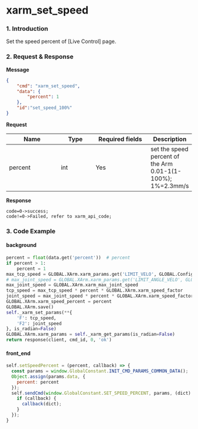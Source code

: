 # xarm\_set\_speed

### 1. Introduction

Set the speed percent of \[Live Control] page.

### 2. Request & Response

**Message**
```json
{
    "cmd": "xarm_set_speed",
    "data": {
        "percent": 1
    },
    "id":"set_speed_100%"
}
```
**Request**

<table data-full-width="true"><thead><tr><th width="136">Name</th><th width="85">Type</th><th width="144">Required fields</th><th>Description</th></tr></thead><tbody><tr><td>percent</td><td>int</td><td>Yes</td><td>set the speed percent of the Arm 0.01-1(1-100%);   1%=2.3mm/s</td></tr></tbody></table>


**Response**

```
code=0->success;
code!=0->Failed, refer to xarm_api_code;
```


### 3. Code Example

#### background

```python
percent = float(data.get('percent'))  # percent
if percent > 1:
    percent = 1
max_tcp_speed = GLOBAL.XArm.xarm_params.get('LIMIT_VELO', GLOBAL.Config.LIMIT_VELO)[1]
# max_joint_speed = GLOBAL.XArm.xarm_params.get('LIMIT_ANGLE_VELO', GLOBAL.Config.LIMIT_ANGLE_VELO)[1]
max_joint_speed = GLOBAL.XArm.xarm_max_joint_speed
tcp_speed = max_tcp_speed * percent * GLOBAL.XArm.xarm_speed_factor
joint_speed = max_joint_speed * percent * GLOBAL.XArm.xarm_speed_factor
GLOBAL.XArm.xarm_speed_percent = percent
GLOBAL.XArm.save()
self._xarm_set_params(**{
    'F': tcp_speed,
    'F2': joint_speed
}, is_radian=False)
GLOBAL.XArm.xarm_params = self._xarm_get_params(is_radian=False)
return response(client, cmd_id, 0, 'ok')
```

#### front\_end

```javascript
self.setSpeedPercent = (percent, callback) => {
  const params = window.GlobalConstant.INIT_CMD_PARAMS_COMMON_DATA();
  Object.assign(params.data, {
    percent: percent
  });
  self.sendCmd(window.GlobalConstant.SET_SPEED_PERCENT, params, (dict) => {
    if (callback) {
      callback(dict);
    }
  });
}
```
